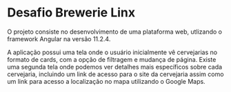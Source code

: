 <h1>Desafio Brewerie Linx</h1>
<p>O projeto consiste no desenvolvimento de uma plataforma web, utlizando o framework Angular na versão 11.2.4.</p>
<p>A aplicação possui uma tela onde o usuário inicialmente vê cervejarias no formato de cards, com a opção de filtragem e mudança de página. Existe uma segunda tela onde podemos ver detalhes mais específicos sobre cada cervejaria, incluindo um link de acesso para o site da cervejaria assim como um link para acesso a localização no mapa utilizando o Google Maps.</p>
